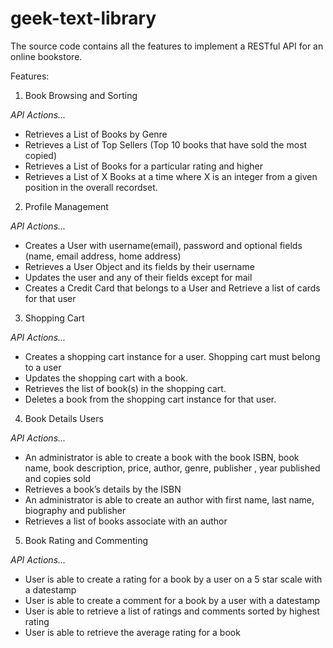 # geek-text-library
The source code contains all the features to implement a RESTful API for an online bookstore.

Features:

   1) Book Browsing and Sorting

   *API Actions...*
   - Retrieves a List of Books by Genre
   - Retrieves a List of Top Sellers (Top 10 books that have sold the most copied)
   - Retrieves a List of Books for a particular rating and higher
   - Retrieves a List of X Books at a time where X is an integer from a given position 
     in the overall recordset.

   2) Profile Management

   *API Actions...*
   - Creates a User with username(email), password and optional fields (name, 
    email address, home address)
   - Retrieves a User Object and its fields by their username
   - Updates the user and any of their fields except for mail
   - Creates a Credit Card that belongs to a User and Retrieve a list of cards for 
    that user

   3) Shopping Cart

   *API Actions...*
   - Creates a shopping cart instance for a user. Shopping cart must belong to a 
    user
   - Updates the shopping cart with a book.
   - Retrieves the list of book(s) in the shopping cart.
   - Deletes a book from the shopping cart instance for that user.

   4) Book Details Users

   *API Actions...*
   - An administrator is able to create a book with the book ISBN, book 
    name, book description, price, author, genre, publisher , year published and 
    copies sold
   - Retrieves a book’s details by the ISBN
   - An administrator is able to create an author with first name, last 
    name, biography and publisher
   - Retrieves a list of books associate with an author

   5) Book Rating and Commenting

   *API Actions...*
   - User is able to create a rating for a book by a user on a 5 star scale with a 
    datestamp
   - User is able to create a comment for a book by a user with a datestamp
   - User is able to retrieve a list of ratings and comments sorted by highest 
    rating 
   - User is able to retrieve the average rating for a book
